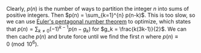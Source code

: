 Clearly, $p(n)$ is the number of ways to partition the integer $n$ into sums of positive integers. Then $p(n) = \sum_{k=1}^{n} p(n-k)$. This is too slow, so we can use [Euler's pentagonal number theorem](https://en.wikipedia.org/wiki/Pentagonal_number_theorem) to optimize, which states that $p(n) = \sum_{k \neq 0}(-1)^{k-1}p(n-g_k)$ for $g_k = \frac{k(3k-1)}{2}$. We can then cache $p(n)$ and brute force until we find the first $n$ where $p(n) \equiv 0 \pmod{10^6}$.